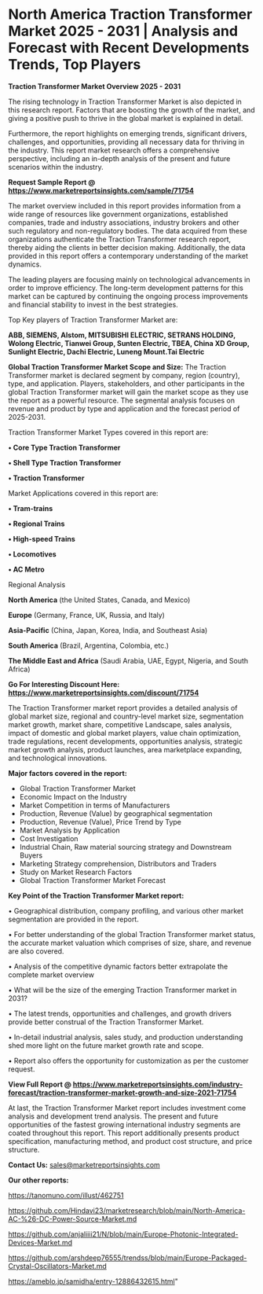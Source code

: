 # North America Traction Transformer Market 2025 - 2031 | Analysis and Forecast with Recent Developments Trends, Top Players

<Strong> Traction Transformer Market Overview 2025 - 2031</strong>

The rising technology in Traction Transformer Market is also depicted in this research report. Factors that are boosting the growth of the market, and giving a positive push to thrive in the global market is explained in detail.

Furthermore, the report highlights on emerging trends, significant drivers, challenges, and opportunities, providing all necessary data for thriving in the industry. This report market research offers a comprehensive perspective, including an in-depth analysis of the present and future scenarios within the industry.

<strong>Request Sample Report @ <a href=https://www.marketreportsinsights.com/sample/71754>https://www.marketreportsinsights.com/sample/71754</a></strong>

The market overview included in this report provides information from a wide range of resources like government organizations, established companies, trade and industry associations, industry brokers and other such regulatory and non-regulatory bodies. The data acquired from these organizations authenticate the Traction Transformer research report, thereby aiding the clients in better decision making. Additionally, the data provided in this report offers a contemporary understanding of the market dynamics.

The leading players are focusing mainly on technological advancements in order to improve efficiency. The long-term development patterns for this market can be captured by continuing the ongoing process improvements and financial stability to invest in the best strategies.

Top Key players of Traction Transformer Market are:

<strong>ABB, SIEMENS, Alstom, MITSUBISHI ELECTRIC, SETRANS HOLDING, Wolong Electric, Tianwei Group, Sunten Electric, TBEA, China XD Group, Sunlight Electric, Dachi Electric, Luneng Mount.Tai Electric</strong>

<strong><b>Global Traction Transformer Market Scope and Size:</b></strong>
The Traction Transformer market is declared segment by company, region (country), type, and application. Players, stakeholders, and other participants in the global Traction Transformer market will gain the market scope as they use the report as a powerful resource. The segmental analysis focuses on revenue and product by type and application and the forecast period of 2025-2031.

Traction Transformer Market Types covered in this report are:

<strong>• Core Type Traction Transformer

• Shell Type Traction Transformer

• Traction Transformer</strong>

Market Applications covered in this report are:

<strong>• Tram-trains

• Regional Trains

• High-speed Trains

• Locomotives

• AC Metro</strong> 

Regional Analysis

<strong>North America</strong> (the United States, Canada, and Mexico)

<strong>Europe</strong> (Germany, France, UK, Russia, and Italy)

<strong>Asia-Pacific</strong> (China, Japan, Korea, India, and Southeast Asia)

<strong>South America</strong> (Brazil, Argentina, Colombia, etc.)

<strong>The Middle East and Africa</strong> (Saudi Arabia, UAE, Egypt, Nigeria, and South Africa)

<strong>Go For Interesting Discount Here: <a href=https://www.marketreportsinsights.com/discount/71754>https://www.marketreportsinsights.com/discount/71754</a></strong>

The Traction Transformer market report provides a detailed analysis of global market size, regional and country-level market size, segmentation market growth, market share, competitive Landscape, sales analysis, impact of domestic and global market players, value chain optimization, trade regulations, recent developments, opportunities analysis, strategic market growth analysis, product launches, area marketplace expanding, and technological innovations.

<strong><b>Major factors covered in the report:</b></strong>
<ul>
  <li>Global Traction Transformer Market </li>
  <li>Economic Impact on the Industry</li>
  <li>Market Competition in terms of Manufacturers</li>
  <li>Production, Revenue (Value) by geographical segmentation</li>
  <li>Production, Revenue (Value), Price Trend by Type</li>
  <li>Market Analysis by Application</li>
  <li>Cost Investigation</li>
  <li>Industrial Chain, Raw material sourcing strategy and Downstream Buyers</li>
  <li>Marketing Strategy comprehension, Distributors and Traders</li>
  <li>Study on Market Research Factors</li>
  <li>Global Traction Transformer Market Forecast</li>
</ul>

<strong><b>Key Point of the Traction Transformer Market report:</b></strong>

• Geographical distribution, company profiling, and various other market segmentation are provided in the report.

• For better understanding of the global Traction Transformer market status, the accurate market valuation which comprises of size, share, and revenue are also covered.

• Analysis of the competitive dynamic factors better extrapolate the complete market overview

• What will be the size of the emerging Traction Transformer market in 2031?

• The latest trends, opportunities and challenges, and growth drivers provide better construal of the Traction Transformer Market.

• In-detail industrial analysis, sales study, and production understanding shed more light on the future market growth rate and scope.

• Report also offers the opportunity for customization as per the customer request.

<strong><b>View Full Report @ <a href=https://www.marketreportsinsights.com/industry-forecast/traction-transformer-market-growth-and-size-2021-71754>https://www.marketreportsinsights.com/industry-forecast/traction-transformer-market-growth-and-size-2021-71754</a></b></strong>


At last, the Traction Transformer Market report includes investment come analysis and development trend analysis. The present and future opportunities of the fastest growing international industry segments are coated throughout this report. This report additionally presents product specification, manufacturing method, and product cost structure, and price structure.

<strong>Contact Us:</strong>
sales@marketreportsinsights.com

<strong>Our other reports:</strong>

<a href=https://tanomuno.com/illust/462751>https://tanomuno.com/illust/462751</a>

<a href=https://github.com/Hindavi23/marketresearch/blob/main/North-America-AC-%26-DC-Power-Source-Market.md>https://github.com/Hindavi23/marketresearch/blob/main/North-America-AC-%26-DC-Power-Source-Market.md</a>

<a href=https://github.com/anjaliiii21/N/blob/main/Europe-Photonic-Integrated-Devices-Market.md>https://github.com/anjaliiii21/N/blob/main/Europe-Photonic-Integrated-Devices-Market.md</a>

<a href=https://github.com/arshdeep76555/trendss/blob/main/Europe-Packaged-Crystal-Oscillators-Market.md>https://github.com/arshdeep76555/trendss/blob/main/Europe-Packaged-Crystal-Oscillators-Market.md</a>

<a href=https://ameblo.jp/samidha/entry-12886432615.html>https://ameblo.jp/samidha/entry-12886432615.html</a>"

